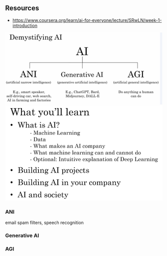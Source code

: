 ## Resources
- https://www.coursera.org/learn/ai-for-everyone/lecture/SRwLN/week-1-introduction


![alt text](assets/types_of_ai.png)
![alt text](assets/learn.png)


### ANI
email spam filters, speech recognition
### Generative AI
### AGI